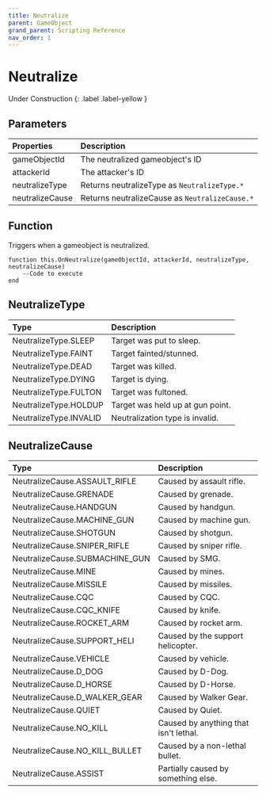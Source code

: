 ```yaml
---
title: Neutralize
parent: GameObject
grand_parent: Scripting Reference
nav_order: 1
---
```


# Neutralize
Under Construction
{: .label .label-yellow }

## Parameters

|Properties|Description|
|:-|:-|
|gameObjectId|The neutralized gameobject's ID|
|attackerId|The attacker's ID|
|neutralizeType|Returns neutralizeType as `NeutralizeType.*`|
|neutralizeCause|Returns neutralizeCause as `NeutralizeCause.*`|

## Function

Triggers when a gameobject is neutralized.

```
function this.OnNeutralize(gameObjectId, attackerId, neutralizeType, neutralizeCause) 
	--Code to execute
end
```

## NeutralizeType

|Type|Description|
|:-|:-|
|NeutralizeType.SLEEP|Target was put to sleep.|
|NeutralizeType.FAINT|Target fainted/stunned.|
|NeutralizeType.DEAD|Target was killed.|
|NeutralizeType.DYING|Target is dying.|
|NeutralizeType.FULTON|Target was fultoned.|
|NeutralizeType.HOLDUP|Target was held up at gun point.|
|NeutralizeType.INVALID|Neutralization type is invalid.|

## NeutralizeCause

|Type|Description|
|:-|:-|
|NeutralizeCause.ASSAULT_RIFLE|Caused by assault rifle.|
|NeutralizeCause.GRENADE|Caused by grenade.|
|NeutralizeCause.HANDGUN|Caused by handgun.|
|NeutralizeCause.MACHINE_GUN|Caused by machine gun.|
|NeutralizeCause.SHOTGUN|Caused by shotgun.|
|NeutralizeCause.SNIPER_RIFLE|Caused by sniper rifle.|
|NeutralizeCause.SUBMACHINE_GUN|Caused by SMG.|
|NeutralizeCause.MINE|Caused by mines.|
|NeutralizeCause.MISSILE|Caused by missiles.|
|NeutralizeCause.CQC|Caused by CQC.|
|NeutralizeCause.CQC_KNIFE|Caused by knife.|
|NeutralizeCause.ROCKET_ARM|Caused by rocket arm.|
|NeutralizeCause.SUPPORT_HELI|Caused by the support helicopter.|
|NeutralizeCause.VEHICLE|Caused by vehicle.|
|NeutralizeCause.D_DOG|Caused by D-Dog.|
|NeutralizeCause.D_HORSE|Caused by D-Horse.|
|NeutralizeCause.D_WALKER_GEAR|Caused by Walker Gear.|
|NeutralizeCause.QUIET|Caused by Quiet.|
|NeutralizeCause.NO_KILL|Caused by anything that isn't lethal.|
|NeutralizeCause.NO_KILL_BULLET|Caused by a non-lethal bullet.|
|NeutralizeCause.ASSIST|Partially caused by something else.|